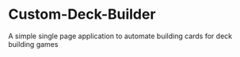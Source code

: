 # Custom-Deck-Builder
A simple single page application to automate building cards for deck building games
